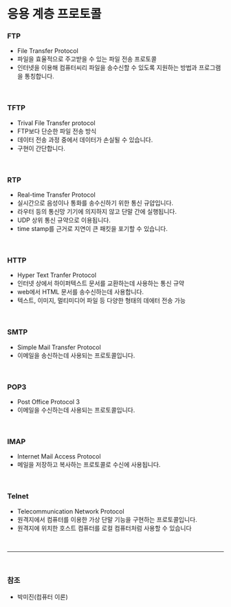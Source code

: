 # 응용 계층 프로토콜
### FTP
- File Transfer Protocol
- 파일을 효율적으로 주고받을 수 있는 파일 전송 프로토콜
- 인터넷을 이용해 컴퓨터씨리 파일을 송수신할 수 있도록 지원하는 방법과 프로그램을 통칭합니다.

<br>

### TFTP
- Trival File Transfer protocol
- FTP보다 단순한 파일 전송 방식
- 데이터 전송 과정 중에서 데이터가 손실될 수 있습니다.
- 구현이 간단합니다.

<br>

### RTP 
- Real-time Transfer Protocol
- 실시간으로 음성이나 통화를 송수신하기 위한 통신 규얍입니다.
- 라우터 등의 통신망 기기에 의지하지 않고 단말 간에 실행됩니다.
- UDP 상위 통신 규약으로 이용됩니다.
- time stamp를 근거로 지연이 큰 패킷을 포기할 수 있습니다.

<br>

### HTTP
- Hyper Text Tranfer Protocol
- 인터넷 상에서 하이퍼텍스트 문서를 교환하는데 사용하는 통신 규약
- web에서 HTML 문서를 송수신하는데 사용합니다.
- 텍스트, 이미지, 멀티미디어 파일 등 다양한 형태의 데에터 전송 가능

<br>

### SMTP
- Simple Mail Transfer Protocol
- 이메일을 송신하는데 사용되는 프로토콜입니다.

<br>

### POP3
- Post Office Protocol 3
- 이메일을 수신하는데 사용되는 프로토콜입니다.

<br>

### IMAP
- Internet Mail Access Protocol
- 메일을 저장하고 복사하는 프로토콜로 수신에 사용됩니다.

<br>

### Telnet
- Telecommunication Network Protocol
- 원격지에서 컴퓨터를 이용한 가상 단말 기능을 구현하는 프로토콜입니다.
- 원격지에 위치한 호스트 컴퓨터를 로컬 컴퓨터처럼 사용할 수 있습니다

<br>

---

<br>

### 참조
- 박미진(컴퓨터 이론)